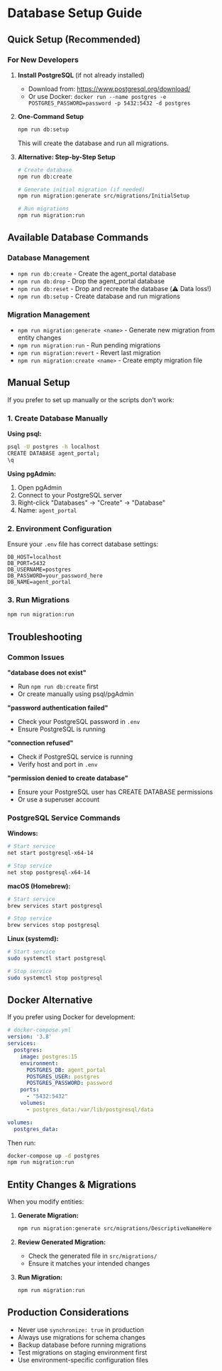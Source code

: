 # Database Setup Guide

## Quick Setup (Recommended)

### For New Developers

1. **Install PostgreSQL** (if not already installed)
   - Download from: https://www.postgresql.org/download/
   - Or use Docker: `docker run --name postgres -e POSTGRES_PASSWORD=password -p 5432:5432 -d postgres`

2. **One-Command Setup**
   ```bash
   npm run db:setup
   ```
   This will create the database and run all migrations.

3. **Alternative: Step-by-Step Setup**
   ```bash
   # Create database
   npm run db:create
   
   # Generate initial migration (if needed)
   npm run migration:generate src/migrations/InitialSetup
   
   # Run migrations
   npm run migration:run
   ```

## Available Database Commands

### Database Management
- `npm run db:create` - Create the agent_portal database
- `npm run db:drop` - Drop the agent_portal database  
- `npm run db:reset` - Drop and recreate the database (⚠️ Data loss!)
- `npm run db:setup` - Create database and run migrations

### Migration Management
- `npm run migration:generate <name>` - Generate new migration from entity changes
- `npm run migration:run` - Run pending migrations
- `npm run migration:revert` - Revert last migration
- `npm run migration:create <name>` - Create empty migration file

## Manual Setup

If you prefer to set up manually or the scripts don't work:

### 1. Create Database Manually

**Using psql:**
```bash
psql -U postgres -h localhost
CREATE DATABASE agent_portal;
\q
```

**Using pgAdmin:**
1. Open pgAdmin
2. Connect to your PostgreSQL server
3. Right-click "Databases" → "Create" → "Database"
4. Name: `agent_portal`

### 2. Environment Configuration

Ensure your `.env` file has correct database settings:
```env
DB_HOST=localhost
DB_PORT=5432
DB_USERNAME=postgres
DB_PASSWORD=your_password_here
DB_NAME=agent_portal
```

### 3. Run Migrations

```bash
npm run migration:run
```

## Troubleshooting

### Common Issues

**"database does not exist"**
- Run `npm run db:create` first
- Or create manually using psql/pgAdmin

**"password authentication failed"**
- Check your PostgreSQL password in `.env`
- Ensure PostgreSQL is running

**"connection refused"**
- Check if PostgreSQL service is running
- Verify host and port in `.env`

**"permission denied to create database"**
- Ensure your PostgreSQL user has CREATE DATABASE permissions
- Or use a superuser account

### PostgreSQL Service Commands

**Windows:**
```bash
# Start service
net start postgresql-x64-14

# Stop service  
net stop postgresql-x64-14
```

**macOS (Homebrew):**
```bash
# Start service
brew services start postgresql

# Stop service
brew services stop postgresql
```

**Linux (systemd):**
```bash
# Start service
sudo systemctl start postgresql

# Stop service
sudo systemctl stop postgresql
```

## Docker Alternative

If you prefer using Docker for development:

```yaml
# docker-compose.yml
version: '3.8'
services:
  postgres:
    image: postgres:15
    environment:
      POSTGRES_DB: agent_portal
      POSTGRES_USER: postgres
      POSTGRES_PASSWORD: password
    ports:
      - "5432:5432"
    volumes:
      - postgres_data:/var/lib/postgresql/data

volumes:
  postgres_data:
```

Then run:
```bash
docker-compose up -d postgres
npm run migration:run
```

## Entity Changes & Migrations

When you modify entities:

1. **Generate Migration:**
   ```bash
   npm run migration:generate src/migrations/DescriptiveNameHere
   ```

2. **Review Generated Migration:**
   - Check the generated file in `src/migrations/`
   - Ensure it matches your intended changes

3. **Run Migration:**
   ```bash
   npm run migration:run
   ```

## Production Considerations

- Never use `synchronize: true` in production
- Always use migrations for schema changes
- Backup database before running migrations
- Test migrations on staging environment first
- Use environment-specific configuration files
